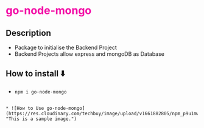 <h1 style="color:#F309A6">go-node-mongo</h1>

## Description

- Package to initialise the Backend Project
- Backend Projects allow express and mongoDB as Database

## How to install ⬇️

- ```js
  npm i go-node-mongo
  ```

```

* ![How to Use go-node-mongo](https://res.cloudinary.com/techbuy/image/upload/v1661882805/npm_p9u1mw.png "This is a sample image.")
```
